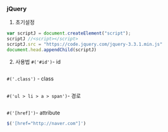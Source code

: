 ### jQuery
1. 초기설정
```javascript
var scriptJ = document.createElement("script");
scriptJ //<script></script>
scriptJ.src = "https://code.jquery.com/jquery-3.3.1.min.js"
document.head.appendChild(scriptJ)
```
2. 사용법
`#('#id')`- id
```javascript
```
`#('.class')` - class
```javascript
```
`#('ul > li > a > span')`- 경로
```javascript
```
`#('[href]')`- attribute
```javascript
$('[href="http://naver.com"]')
```
